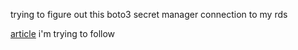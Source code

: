 trying to figure out this boto3 secret manager connection to my rds

[article](https://aws.amazon.com/blogs/security/how-to-securely-provide-database-credentials-to-lambda-functions-by-using-aws-secrets-manager/) i'm trying to follow